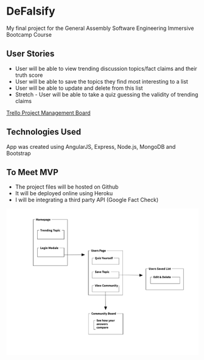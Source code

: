 # DeFalsify
My final project for the General Assembly Software Engineering Immersive Bootcamp Course

## User Stories
 * User will be able to view trending discussion topics/fact claims and their truth score
 * User will be able to save the topics they find most interesting to a list
 * User will be able to update and delete from this list
 * Stretch - User will be able to take a quiz guessing the validity of trending claims

[ Trello Project Management Board](https://trello.com/b/GBk2DdmF/defalsify)

## Technologies Used
App was created using AngularJS, Express, Node.js, MongoDB and Bootstrap

## To Meet MVP
* The project files will be hosted on Github
* It will be deployed online using Heroku
* I will be integrating a third party API (Google Fact Check)

![alt text](./wireframe.png)
